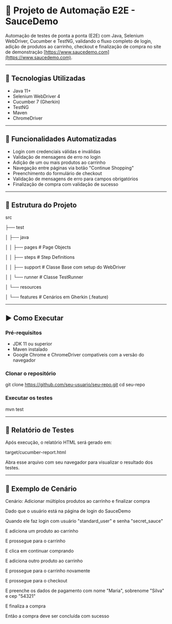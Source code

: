 # 🧪 Projeto de Automação E2E - SauceDemo

Automação de testes de ponta a ponta (E2E) com Java, Selenium WebDriver, Cucumber e TestNG, validando o fluxo completo de login, adição de produtos ao carrinho, checkout e finalização de compra no site de demonstração [https://www.saucedemo.com](https://www.saucedemo.com).

---

## 🔧 Tecnologias Utilizadas

- Java 11+
- Selenium WebDriver 4
- Cucumber 7 (Gherkin)
- TestNG
- Maven
- ChromeDriver

---

## 📌 Funcionalidades Automatizadas

- Login com credenciais válidas e inválidas
- Validação de mensagens de erro no login
- Adição de um ou mais produtos ao carrinho
- Navegação entre páginas via botão "Continue Shopping"
- Preenchimento do formulário de checkout
- Validação de mensagens de erro para campos obrigatórios
- Finalização de compra com validação de sucesso

---

## 📁 Estrutura do Projeto

src

├── test

│ ├── java

│ │ ├── pages # Page Objects

│ │ ├── steps # Step Definitions

│ │ ├── support # Classe Base com setup do WebDriver

│ │ └── runner # Classe TestRunner

│ └── resources

│ └── features # Cenários em Gherkin (.feature)

---

## ▶️ Como Executar

### Pré-requisitos

- JDK 11 ou superior
- Maven instalado
- Google Chrome e ChromeDriver compatíveis com a versão do navegador

### Clonar o repositório
git clone https://github.com/seu-usuario/seu-repo.git
cd seu-repo

### Executar os testes

mvn test

---

## 📄 Relatório de Testes

Após execução, o relatório HTML será gerado em:

target/cucumber-report.html

Abra esse arquivo com seu navegador para visualizar o resultado dos testes.

---

## 🧪 Exemplo de Cenário

Cenário: Adicionar múltiplos produtos ao carrinho e finalizar compra

  Dado que o usuário está na página de login do SauceDemo
  
  Quando ele faz login com usuário "standard_user" e senha "secret_sauce"
  
  E adiciona um produto ao carrinho
  
  E prossegue para o carrinho
  
  E clica em continuar comprando
  
  E adiciona outro produto ao carrinho
  
  E prossegue para o carrinho novamente
  
  E prossegue para o checkout
  
  E preenche os dados de pagamento com nome "Maria", sobrenome "Silva" e cep "54321"
  
  E finaliza a compra
  
  Então a compra deve ser concluída com sucesso

